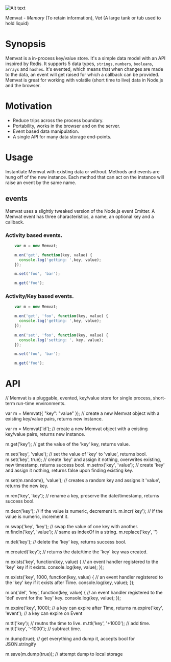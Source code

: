 ![Alt text](https://github.com/hij1nx/memvat/raw/master/logo.png)

Memvat - *Memory* (To retain information), *Vat* (A large tank or tub used to hold liquid)

# Synopsis

Memvat is a in-process key/value store. It's a simple data model with an API inspired by Redis. It supports 5 data types, `strings`, `numbers`, `booleans`, `arrays` and `hashes`. It's evented, which means that when changes are made to the data, an event will get raised for which a callback can be provided. Memvat is great for working with volatile (short time to live) data in Node.js and the browser.

# Motivation

 - Reduce trips across the process boundary.
 - Portability, works in the browser and on the server.
 - Event based data manipulation.
 - A single API for many data storage end-points.

# Usage

Instantiate Memvat with existing data or without. Methods and events are hung off of the new instance. Each method that can act on the instance will raise an event by the same name. 

## events
Memvat uses a slightly tweaked version of the Node.js event Emitter. A Memvat event has three characteristics, a name, an optional key and a callback.

### Activity based events.

```javascript
    var m = new Memvat;

    m.on('get', function(key, value) {
      console.log('getting: ',key, value);
    });

    m.set('foo', 'bar');

    m.get('foo');
```

### Activity/Key based events.

```javascript
    var m = new Memvat;

    m.on('get', 'foo', function(key, value) {
      console.log('getting: ',key, value);
    });
    
    m.on('set', 'foo', function(key, value) {
      console.log('setting: ', key, value);
    });    

    m.set('foo', 'bar');

    m.get('foo');
```



# API



// Memvat is a pluggable, evented, key/value store for single process, short-term run-time environments.

var m = Memvat({ "key": "value" }); // create a new Memvat object with a existing key/value pairs, returns new instance.

var m = Memvat('id'); // create a new Memvat object with a existing key/value pairs, returns new instance.


m.get('key'); // get the value of the 'key' key, returns value.

m.set('key', 'value'); // set the value of 'key' to 'value', returns bool.
m.set('key', true); // create 'key' and assign it nothing, overwrites existing, new timestamp, returns success bool.
m.setnx('key', 'value'); // create 'key' and assign it nothing, returns false upon finding existing key.

m.set(m.random(), 'value'); // creates a random key and assigns it 'value', returns the new key.

m.ren('key', 'key'); // rename a key, preserve the date/timestamp, returns success bool.

m.decr('key'); // if the value is numeric, decrement it.
m.incr('key'); // if the value is numeric, increment it.

m.swap('key', 'key'); // swap the value of one key with another.
m.findin('key', 'value'); // same as indexOf in a string.
m.replace('key', '')

m.del('key'); // delete the 'key' key, returns success bool.

m.created('key'); // returns the date/time the 'key' key was created.

m.exists('key', function(key, value) { // an event handler registered to the 'key' key if it exists.
  console.log(key, value);
});

m.exists('key', 1000, function(key, value) { // an event handler registered to the 'key' key if it exists after Time.
  console.log(key, value);
});

m.on('del', 'key', function(key, value) { // an event handler registered to the 'del' event for the 'key' key.
  console.log(key, value);
});

m.expire('key', 1000); // a key can expire after Time, returns 
m.expire('key', 'event'); // a key can expire on Event

m.ttl('key'); // reutns the time to live.
m.ttl('key', '+1000'); // add time.
m.ttl('key', '-1000'); // subtract time.


m.dump(true); // get everything and dump it, accepts bool for JSON.stringify

m.save(m.dump(true)); // attempt dump to local storage

